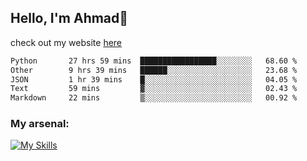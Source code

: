 
## Hello, I'm Ahmad👋

check out my website [here](https://ahmadalwi.com/)

<!--START_SECTION:waka-->

```txt
Python       27 hrs 59 mins  █████████████████░░░░░░░░   68.60 %
Other        9 hrs 39 mins   ██████░░░░░░░░░░░░░░░░░░░   23.68 %
JSON         1 hr 39 mins    █░░░░░░░░░░░░░░░░░░░░░░░░   04.05 %
Text         59 mins         ▓░░░░░░░░░░░░░░░░░░░░░░░░   02.43 %
Markdown     22 mins         ▒░░░░░░░░░░░░░░░░░░░░░░░░   00.92 %
```

<!--END_SECTION:waka-->

### My arsenal:

[![My Skills](https://skillicons.dev/icons?i=js,ts,py,go,react,nextjs,svelte,nodejs,django,tailwind,html,css,sass,firebase,mongodb,postgres,mysql,redis,git,github,docker,vscode,figma,godot)](https://skillicons.dev)
